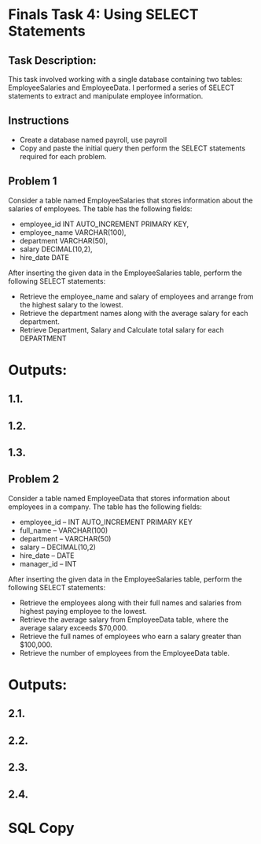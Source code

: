# Finals Task 4: Using SELECT Statements
## Task Description:
This task involved working with a single database containing two tables: EmployeeSalaries and EmployeeData. I performed a series of SELECT statements to extract and manipulate employee information.

## Instructions
- Create a database named payroll, use payroll
- Copy and paste the initial query then perform the SELECT statements required for each problem.

## Problem 1
Consider a table named EmployeeSalaries that stores information about the salaries of employees. The table has the following fields:
- employee_id INT AUTO_INCREMENT PRIMARY KEY,
- employee_name VARCHAR(100),
- department VARCHAR(50),
- salary DECIMAL(10,2),
- hire_date DATE

After inserting the given data in the EmployeeSalaries table, perform the following SELECT statements:
- Retrieve the employee_name and salary of employees and arrange from the highest salary to the lowest.
- Retrieve the department names along with the average salary for each department.
- Retrieve Department, Salary and Calculate total salary for each DEPARTMENT

# Outputs:
## 1.1.

## 1.2.

## 1.3.

## Problem 2
Consider a table named EmployeeData that stores information about employees in a company. The table has the following fields:
- employee_id – INT AUTO_INCREMENT PRIMARY KEY
- full_name – VARCHAR(100)
- department – VARCHAR(50)
- salary – DECIMAL(10,2)
- hire_date – DATE
- manager_id – INT

After inserting the given data in the EmployeeSalaries table, perform the following SELECT statements:
- Retrieve the employees along with their full names and salaries from highest paying employee to the lowest.
- Retrieve the average salary from EmployeeData table, where the average salary exceeds $70,000.
- Retrieve the full names of employees who earn a salary greater than $100,000.
- Retrieve the number of employees from the EmployeeData table.

# Outputs:
## 2.1.

## 2.2.

## 2.3.

## 2.4.

# SQL Copy
